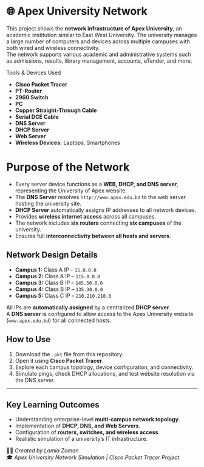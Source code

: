 # 🌐 Apex University Network

This project shows the **network infrastructure of Apex University**, an academic institution similar to East West University. The university manages a large number of computers and devices across multiple campuses with both wired and wireless connectivity.  
The network supports various academic and administrative systems such as admissions, results, library management, accounts, eTender, and more.

 Tools & Devices Used
- **Cisco Packet Tracer**
- **PT-Router**
- **2960 Switch**
- **PC**
- **Copper Straight-Through Cable**
- **Serial DCE Cable**
- **DNS Server**
- **DHCP Server**
- **Web Server**
- **Wireless Devices:** Laptops, Smartphones


# Purpose of the Network
- Every server device functions as a **WEB, DHCP, and DNS server**, representing the University of Apex website.
- The **DNS Server** resolves `http://www.apex.edu.bd` to the web server hosting the university site.
- **DHCP Server** automatically assigns IP addresses to all network devices.
- Provides **wireless internet access** across all campuses.
- The network includes **six routers** connecting **six campuses** of the university.
- Ensures full **interconnectivity between all hosts and servers**.


## Network Design Details
- **Campus 1:** Class A IP – `15.0.0.0`  
- **Campus 2:** Class A IP – `115.0.0.0`  
- **Campus 3:** Class B IP – `145.50.0.0`  
- **Campus 4:** Class B IP – `135.30.0.0`  
- **Campus 5:** Class C IP – `210.210.210.0`

All IPs are **automatically assigned** by a centralized **DHCP server**.  
A **DNS server** is configured to allow access to the Apex University website (`www.apex.edu.bd`) for all connected hosts.



##  How to Use
1. Download the `.pkt` file from this repository.  
2. Open it using **Cisco Packet Tracer**.  
3. Explore each campus topology, device configuration, and connectivity.  
4. Simulate pings, check DHCP allocations, and test website resolution via the DNS server.

---

## Key Learning Outcomes
- Understanding enterprise-level **multi-campus network topology**.  
- Implementation of **DHCP, DNS, and Web Servers**.  
- Configuration of **routers, switches, and wireless access**.  
- Realistic simulation of a university’s IT infrastructure.



👩‍💻 *Created by Lamia Zaman*  
🎓 *Apex University Network Simulation | Cisco Packet Tracer Project*

